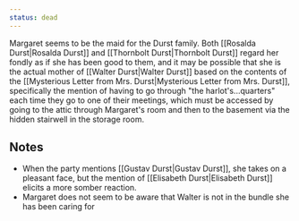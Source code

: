 ```yaml
---
status: dead
---
```


Margaret seems to be the maid for the Durst family. Both [[Rosalda Durst|Rosalda Durst]] and [[Thornbolt Durst|Thornbolt Durst]] regard her fondly as if she has been good to them, and it may be possible that she is the actual mother of [[Walter Durst|Walter Durst]] based on the contents of the [[Mysterious Letter from Mrs. Durst|Mysterious Letter from Mrs. Durst]], specifically the mention of having to go through "the harlot's...quarters" each time they go to one of their meetings, which must be accessed by going to the attic through Margaret's room and then to the basement via the hidden stairwell in the storage room.

## Notes
- When the party mentions [[Gustav Durst|Gustav Durst]], she takes on a pleasant face, but the mention of [[Elisabeth Durst|Elisabeth Durst]] elicits a more somber reaction.
- Margaret does not seem to be aware that Walter is not in the bundle she has been caring for
